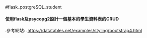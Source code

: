 ﻿#flask_postgreSQL_student
#### 使用flask及psycopg2設計一個基本的學生資料表的CRUD
  .參考網站:
  .https://datatables.net/examples/styling/bootstrap4.html

